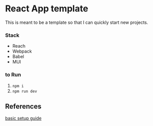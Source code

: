 # React App template

This is meant to be a template so that I can quickly start new projects.
<br>

### Stack
- Reach
- Webpack
- Babel
- MUI

### to Run

1. `npm i`
2. `npm run dev`


## References
[basic setup guide](https://medium.com/age-of-awareness/setup-react-with-webpack-and-babel-5114a14a47e9)